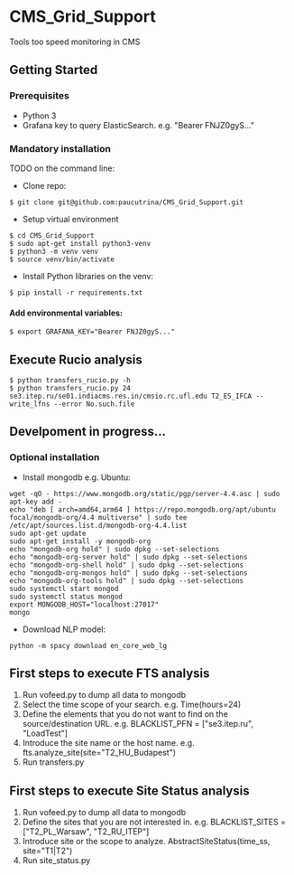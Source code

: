 # CMS_Grid_Support
Tools too speed monitoring in CMS 

## Getting Started

### Prerequisites
- Python 3
- Grafana key to query ElasticSearch. e.g. "Bearer FNJZ0gyS..." 

### Mandatory installation

TODO on the command line:

- Clone repo:
```
$ git clone git@github.com:paucutrina/CMS_Grid_Support.git
```
- Setup virtual environment
```
$ cd CMS_Grid_Support
$ sudo apt-get install python3-venv
$ python3 -m venv venv
$ source venv/bin/activate
```
- Install Python libraries on the venv:
```
$ pip install -r requirements.txt
```
#### Add environmental variables:
```
$ export GRAFANA_KEY="Bearer FNJZ0gyS..."
```
## Execute Rucio analysis
```
$ python transfers_rucio.py -h
$ python transfers_rucio.py 24 se3.itep.ru/se01.indiacms.res.in/cmsio.rc.ufl.edu T2_ES_IFCA --write_lfns --error No.such.file
```
## Develpoment in progress...
### Optional installation
- Install mongodb e.g. Ubuntu:
```
wget -qO - https://www.mongodb.org/static/pgp/server-4.4.asc | sudo apt-key add -
echo "deb [ arch=amd64,arm64 ] https://repo.mongodb.org/apt/ubuntu focal/mongodb-org/4.4 multiverse" | sudo tee /etc/apt/sources.list.d/mongodb-org-4.4.list
sudo apt-get update
sudo apt-get install -y mongodb-org
echo "mongodb-org hold" | sudo dpkg --set-selections
echo "mongodb-org-server hold" | sudo dpkg --set-selections
echo "mongodb-org-shell hold" | sudo dpkg --set-selections
echo "mongodb-org-mongos hold" | sudo dpkg --set-selections
echo "mongodb-org-tools hold" | sudo dpkg --set-selections
sudo systemctl start mongod
sudo systemctl status mongod
export MONGODB_HOST="localhost:27017"
mongo
```
- Download NLP model:
```
python -m spacy download en_core_web_lg
```
## First steps to execute FTS analysis
1. Run vofeed.py to dump all data to mongodb
2. Select the time scope of your search. e.g. Time(hours=24)
3. Define the elements that you do not want to find on the source/destination URL. e.g. BLACKLIST_PFN = ["se3.itep.ru", "LoadTest"] 
4. Introduce the site name or the host name. e.g. fts.analyze_site(site="T2_HU_Budapest")
5. Run transfers.py

## First steps to execute Site Status analysis
1. Run vofeed.py to dump all data to mongodb
2. Define the sites that you are not interested in. e.g. BLACKLIST_SITES = ["T2_PL_Warsaw", "T2_RU_ITEP"]
3. Introduce site or the scope to analyze. AbstractSiteStatus(time_ss, site="T1|T2")
4. Run site_status.py

